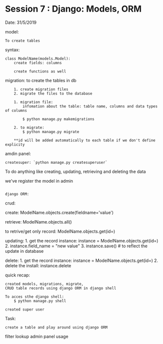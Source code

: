 # Session 7 : Django: Models, ORM

Date: 31/5/2019

model:
```
To create tables 
```

syntax:
```
class ModelName(models.Model):
    create fields: columns

    create functions as well
```

migration: to create the tables in db
```
    1. create migration files
    2. migrate the files to the database

    1. migration file:
        infomation about the table: table name, columns and data types of columns
    
        $ python manage.py makemigrations

    2. to migrate: 
        $ python manage.py migrate

    **id will be added automatically to each table if we don't define explicity
```

amdin panel:
```
createsuper: `python manage.py createsuperuser`
```

To do anything 
like creating, updating, retrieving and deleting the data

we've register the model in admin
```

django ORM:
```
crud:

create: ModelName.objects.create(fieldname='value')

retrieve: ModelName.objects.all()

to retrive/get only record: ModelName.objects.get(id=)

updating:
    1. get the record instance:
        instance = ModelName.objects.get(id=)
    2. instance.field_name = "new value"
    3. instance.save()    # to reflect the update in database

delete: 
    1. get the record instance:
        instance = ModelName.objects.get(id=)
    2. delete the install:
        instance.delete

quick recap:
```
created models, migrations, migrate, 
CRUD table records using django ORM in django shell

To acces sthe django shell:
    $ python manage.py shell

created super user
```

Task:
```
create a table and play around using django ORM
```

filter
lookup
admin panel usage














